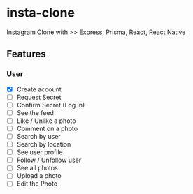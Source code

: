 # insta-clone

Instagram Clone with >> Express, Prisma, React, React Native

## Features

### User

- [x] Create account
- [ ] Request Secret
- [ ] Confirm Secret (Log in)
- [ ] See the feed
- [ ] Like / Unlike a photo
- [ ] Comment on a photo
- [ ] Search by user
- [ ] Search by location
- [ ] See user profile
- [ ] Follow / Unfollow user
- [ ] See all photos
- [ ] Upload a photo
- [ ] Edit the Photo
